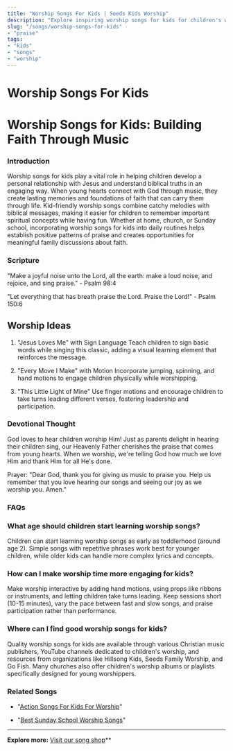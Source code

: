 ```yaml
---
title: "Worship Songs For Kids | Seeds Kids Worship"
description: "Explore inspiring worship songs for kids for children's worship and faith development. Biblical music resources for families and ministry."
slug: "/songs/worship-songs-for-kids"
- "praise"
tags:
- "kids"
- "songs"
- "worship"
---
```


# Worship Songs For Kids

# Worship Songs for Kids: Building Faith Through Music

### Introduction
Worship songs for kids play a vital role in helping children develop a personal relationship with Jesus and understand biblical truths in an engaging way. When young hearts connect with God through music, they create lasting memories and foundations of faith that can carry them through life. Kid-friendly worship songs combine catchy melodies with biblical messages, making it easier for children to remember important spiritual concepts while having fun. Whether at home, church, or Sunday school, incorporating worship songs for kids into daily routines helps establish positive patterns of praise and creates opportunities for meaningful family discussions about faith.

### Scripture
"Make a joyful noise unto the Lord, all the earth: make a loud noise, and rejoice, and sing praise." - Psalm 98:4

"Let everything that has breath praise the Lord. Praise the Lord!" - Psalm 150:6

## Worship Ideas
1. "Jesus Loves Me" with Sign Language
Teach children to sign basic words while singing this classic, adding a visual learning element that reinforces the message.

2. "Every Move I Make" with Motion
Incorporate jumping, spinning, and hand motions to engage children physically while worshipping.

3. "This Little Light of Mine"
Use finger motions and encourage children to take turns leading different verses, fostering leadership and participation.

### Devotional Thought
God loves to hear children worship Him! Just as parents delight in hearing their children sing, our Heavenly Father cherishes the praise that comes from young hearts. When we worship, we're telling God how much we love Him and thank Him for all He's done.

Prayer: "Dear God, thank you for giving us music to praise you. Help us remember that you love hearing our songs and seeing our joy as we worship you. Amen."

### FAQs

### What age should children start learning worship songs?
Children can start learning worship songs as early as toddlerhood (around age 2). Simple songs with repetitive phrases work best for younger children, while older kids can handle more complex lyrics and concepts.

### How can I make worship time more engaging for kids?
Make worship interactive by adding hand motions, using props like ribbons or instruments, and letting children take turns leading. Keep sessions short (10-15 minutes), vary the pace between fast and slow songs, and praise participation rather than performance.

### Where can I find good worship songs for kids?
Quality worship songs for kids are available through various Christian music publishers, YouTube channels dedicated to children's worship, and resources from organizations like Hillsong Kids, Seeds Family Worship, and Go Fish. Many churches also offer children's worship albums or playlists specifically designed for young worshippers.

### Related Songs

- "[Action Songs For Kids For Worship](/songs/action-songs-for-kids-for-worship/)"

- "[Best Sunday School Worship Songs](/songs/best-sunday-school-worship-songs/)"

---

**Explore more:** [Visit our song shop](https://seedskidsworship.com/shop)**

<!-- Schema Markup -->
<script type="application/ld+json">
{
  "@context": "https://schema.org",
  "@type": "MusicRecording",
  "name": "Worship Songs For Kids",
  "byArtist": {
    "@type": "MusicGroup",
    "name": "Seeds Kids Worship"
  },
  "isFamilyFriendly": true,
  "url": "https://seedskidsworship.com/songs/worship-songs-for-kids/"
}
</script>